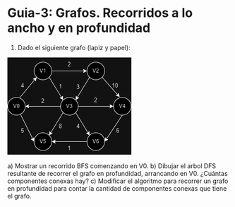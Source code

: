 # Guia-3: Grafos. Recorridos a lo ancho y en profundidad
1. Dado el siguiente grafo (lapiz y papel):

![Grafo 1][def]

 a) Mostrar un recorrido BFS comenzando en V0.
 b) Dibujar el arbol DFS resultante de recorrer el grafo en profundidad, arrancando en V0. ¿Cuántas componentes conexas hay?
 c) Modificar el algoritmo para recorrer un grafo en profundidad para contar la cantidad de componentes conexas que tiene el grafo.

[def]: imagenes/Grafo1.png
